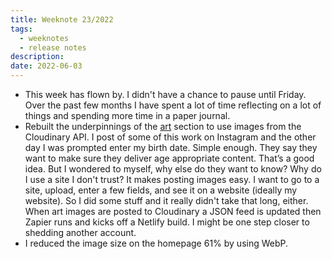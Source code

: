 ```yaml
---
title: Weeknote 23/2022
tags:
  - weeknotes
  - release notes
description: 
date: 2022-06-03
---
```

- This week has flown by. I didn't have a chance to pause until Friday. Over the past few months I have spent a lot of time reflecting on a lot of things and spending more time in a paper journal. 
- Rebuilt the underpinnings of the [art](/art/) section to use images from the Cloudinary API. I post of some of this work on Instagram and the other day I was prompted enter my birth date. Simple enough. They say they want to make sure they deliver age appropriate content. That’s a good idea. But I wondered to myself, why else do they want to know? Why do I use a site I don't trust? It makes posting images easy. I want to go to a site, upload, enter a few fields, and see it on a website (ideally my website). So I did some stuff and it really didn't take that long, either. When art images are posted to Cloudinary a JSON feed is updated then Zapier runs and kicks off a Netlify build. I might be one step closer to shedding another account.
- I reduced the image size on the homepage 61% by using WebP. 